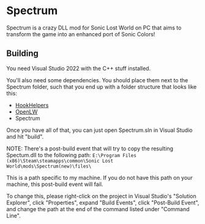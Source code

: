 # Spectrum

Spectrum is a crazy DLL mod for Sonic Lost World on PC that aims to transform the game into an enhanced port of Sonic Colors!

## Building

You need Visual Studio 2022 with the C++ stuff installed.

You'll also need some dependencies. You should place them next to the Spectrum folder, such that you end up with a folder structure that looks like this:

- [HookHelpers](https://github.com/Radfordhound/HookHelpers)
- [OpenLW](https://github.com/Radfordhound/OpenLW)
- Spectrum

Once you have all of that, you can just open Spectrum.sln in Visual Studio and hit "build".

NOTE: There's a post-build event that will try to copy the resulting Spectum.dll to the following path:
`E:\Program Files (x86)\Steam\steamapps\common\Sonic Lost World\mods\Spectrum(new)\files\`

This is a path specific to my machine. If you do not have this path on your machine, this post-build event will fail.

To change this, please right-click on the project in Visual Studio's "Solution Explorer", click "Properties", expand "Build Events", click "Post-Build Event", and change the path at the end of the command listed under "Command Line".
